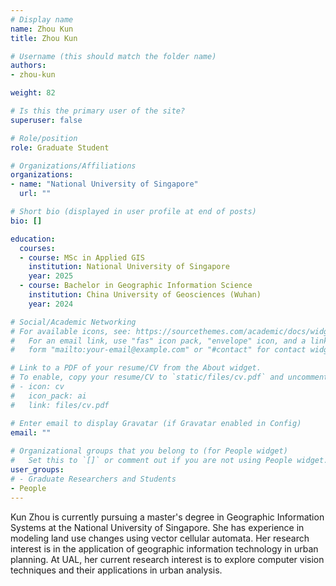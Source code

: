 ```yaml
---
# Display name
name: Zhou Kun
title: Zhou Kun

# Username (this should match the folder name)
authors:
- zhou-kun

weight: 82

# Is this the primary user of the site?
superuser: false

# Role/position
role: Graduate Student

# Organizations/Affiliations
organizations:
- name: "National University of Singapore"
  url: ""

# Short bio (displayed in user profile at end of posts)
bio: []

education:
  courses:
  - course: MSc in Applied GIS
    institution: National University of Singapore
    year: 2025
  - course: Bachelor in Geographic Information Science
    institution: China University of Geosciences (Wuhan)
    year: 2024

# Social/Academic Networking
# For available icons, see: https://sourcethemes.com/academic/docs/widgets/#icons
#   For an email link, use "fas" icon pack, "envelope" icon, and a link in the
#   form "mailto:your-email@example.com" or "#contact" for contact widget.

# Link to a PDF of your resume/CV from the About widget.
# To enable, copy your resume/CV to `static/files/cv.pdf` and uncomment the lines below.  
# - icon: cv
#   icon_pack: ai
#   link: files/cv.pdf

# Enter email to display Gravatar (if Gravatar enabled in Config)
email: ""
  
# Organizational groups that you belong to (for People widget)
#   Set this to `[]` or comment out if you are not using People widget.  
user_groups:
# - Graduate Researchers and Students
- People
---
```


Kun Zhou is currently pursuing a master's degree in Geographic Information Systems at the National University of Singapore. She has experience in modeling land use changes using vector cellular automata. Her research interest is in the application of geographic information technology in urban planning. At UAL, her current research interest is to explore computer vision techniques and their applications in urban analysis.

